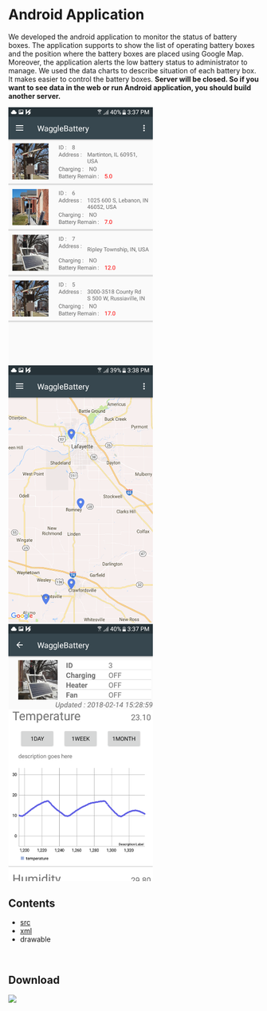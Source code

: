 Android Application
===================

We developed the android application to monitor the status of battery boxes. The application supports to show the list of operating battery boxes and the position where the battery boxes are placed using Google Map. Moreover, the application alerts the low battery status to administrator to manage. We used the data charts to describe situation of each battery box. It makes easier to control the battery boxes.
**Server will be closed. So if you want to see data in the web or run Android application, you should build another server.**


<img src="./App_Image/app_list.png" width="290px" height="auto"></img>
<img src="./App_Image/app_map.png" width="290px" height="auto"></img>
<img src="./App_Image/app_details.png" width="290px" height="auto"></img>
<br/>

Contents
--------
* [src](./WaggleBattery/app/src/main/java/waggle)
* [xml](./WaggleBattery/app/src/main/res/layout)
* drawable

<br/>

Download
--------
<a href="https://play.google.com/store/apps/details?id=waggle.wagglebattery"><img src="https://play.google.com/intl/en_us/badges/images/generic/en_badge_web_generic.png" height="75"></a>
